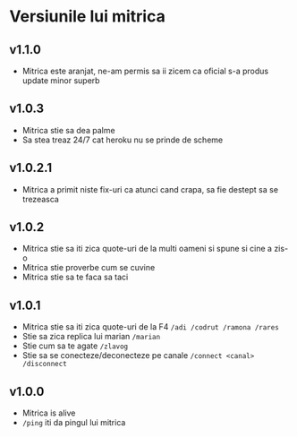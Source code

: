 # Versiunile lui mitrica

## v1.1.0
- Mitrica este aranjat, ne-am permis sa ii zicem ca oficial s-a produs update minor superb

## v1.0.3
- Mitrica stie sa dea palme
- Sa stea treaz 24/7 cat heroku nu se prinde de scheme

## v1.0.2.1
- Mitrica a primit niste fix-uri ca atunci cand crapa, sa fie destept sa se trezeasca

## v1.0.2
- Mitrica stie sa iti zica quote-uri de la multi oameni si spune si cine a zis-o
- Mitrica stie proverbe cum se cuvine
- Mitrica stie sa te faca sa taci

## v1.0.1
- Mitrica stie sa iti zica quote-uri de la F4 ```/adi /codrut /ramona /rares```
- Stie sa zica replica lui marian ```/marian```
- Stie cum sa te agate ```/zlavog```
- Stie sa se conecteze/deconecteze pe canale ```/connect <canal> /disconnect```

## v1.0.0
- Mitrica is alive
- ```/ping``` iti da pingul lui mitrica